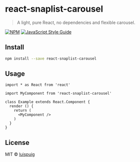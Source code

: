 # react-snaplist-carousel

> A light, pure React, no dependencies and flexible carousel.

[![NPM](https://img.shields.io/npm/v/react-snaplist-carousel.svg)](https://www.npmjs.com/package/react-snaplist-carousel) [![JavaScript Style Guide](https://img.shields.io/badge/code_style-standard-brightgreen.svg)](https://standardjs.com)

## Install

```bash
npm install --save react-snaplist-carousel
```

## Usage

```tsx
import * as React from 'react'

import MyComponent from 'react-snaplist-carousel'

class Example extends React.Component {
  render () {
    return (
      <MyComponent />
    )
  }
}
```

## License

MIT © [luispuig](https://github.com/luispuig)
